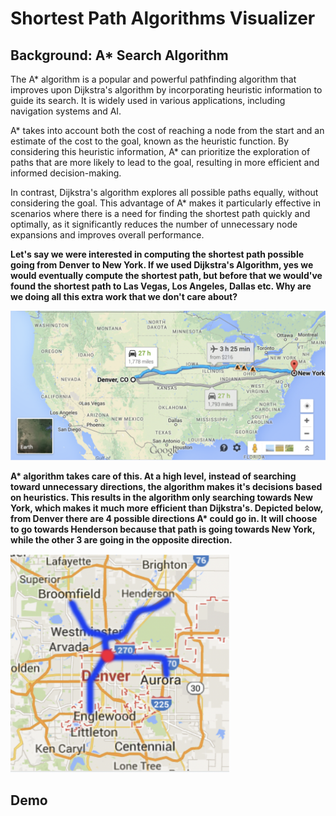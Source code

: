 # Shortest Path Algorithms Visualizer

## Background: A* Search Algorithm
The A* algorithm is a popular and powerful pathfinding algorithm that improves upon Dijkstra's algorithm by incorporating heuristic information to guide its search. It is widely used in various applications, including navigation systems and AI.

A* takes into account both the cost of reaching a node from the start and an estimate of the cost to the goal, known as the heuristic function. By considering this heuristic information, A* can prioritize the exploration of paths that are more likely to lead to the goal, resulting in more efficient and informed decision-making.

In contrast, Dijkstra's algorithm explores all possible paths equally, without considering the goal. This advantage of A* makes it particularly effective in scenarios where there is a need for finding the shortest path quickly and optimally, as it significantly reduces the number of unnecessary node expansions and improves overall performance.

**Let's say we were interested in computing the shortest path possible going from Denver to New York. If we used Dijkstra's Algorithm, yes we would eventually compute the shortest path, but before that we would've found the shortest path to Las Vegas, Los Angeles, Dallas etc. Why are we doing all this extra work that we don't care about?**

![alt text](https://github.com/zhijiazhang/sps-algorithms-visualizer/blob/main/pics/denverToNYC.png?raw=true)

**A\* algorithm takes care of this. At a high level, instead of searching toward unnecessary directions, the algorithm makes it's decisions based on heuristics. This results in the algorithm only searching towards New York, which makes it much more efficient than Dijkstra's. Depicted below, from Denver there are 4 possible directions A\* could go in. It will choose to go towards Henderson because that path is going towards New York, while the other 3 are going in the opposite direction.**


<img src="https://github.com/zhijiazhang/sps-algorithms-visualizer/blob/main/pics/denver.png?raw=true"  width="350" height="350">

## Demo